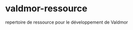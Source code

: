 valdmor-ressource
========================================
repertoire de ressource pour le développement de Valdmor
